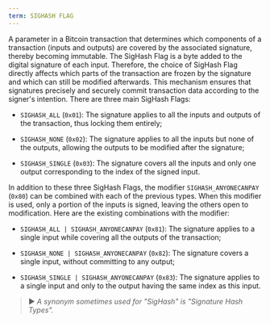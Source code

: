 ```yaml
---
term: SIGHASH FLAG
---
```


A parameter in a Bitcoin transaction that determines which components of a transaction (inputs and outputs) are covered by the associated signature, thereby becoming immutable. The SigHash Flag is a byte added to the digital signature of each input. Therefore, the choice of SigHash Flag directly affects which parts of the transaction are frozen by the signature and which can still be modified afterwards. This mechanism ensures that signatures precisely and securely commit transaction data according to the signer's intention. There are three main SigHash Flags:

- `SIGHASH_ALL` (`0x01`): The signature applies to all the inputs and outputs of the transaction, thus locking them entirely;

- `SIGHASH_NONE` (`0x02`): The signature applies to all the inputs but none of the outputs, allowing the outputs to be modified after the signature;

- `SIGHASH_SINGLE` (`0x03`): The signature covers all the inputs and only one output corresponding to the index of the signed input.

In addition to these three SigHash Flags, the modifier `SIGHASH_ANYONECANPAY` (`0x80`) can be combined with each of the previous types. When this modifier is used, only a portion of the inputs is signed, leaving the others open to modification. Here are the existing combinations with the modifier:

- `SIGHASH_ALL | SIGHASH_ANYONECANPAY` (`0x81`): The signature applies to a single input while covering all the outputs of the transaction;

- `SIGHASH_NONE | SIGHASH_ANYONECANPAY` (`0x82`): The signature covers a single input, without committing to any output;

- `SIGHASH_SINGLE | SIGHASH_ANYONECANPAY` (`0x83`): The signature applies to a single input and only to the output having the same index as this input.

> ► *A synonym sometimes used for "SigHash" is "Signature Hash Types".*